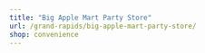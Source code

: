 ```yaml
---
title: "Big Apple Mart Party Store"
url: /grand-rapids/big-apple-mart-party-store/
shop: convenience
---
```

